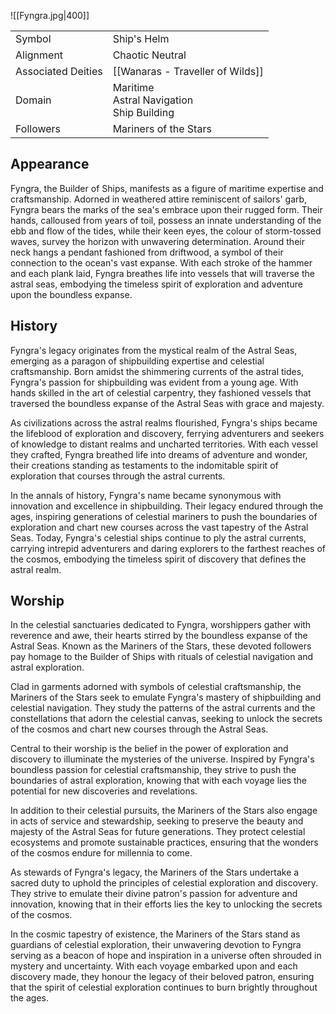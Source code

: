 ![[Fyngra.jpg|400]]

|                    |                                                |
| ------------------ | ---------------------------------------------- |
| Symbol             | Ship's Helm                                    |
| Alignment          | Chaotic Neutral                                |
| Associated Deities | [[Wanaras - Traveller of Wilds]]               |
| Domain             | Maritime<br>Astral Navigation<br>Ship Building |
| Followers          | Mariners of the Stars                          |

## Appearance

Fyngra, the Builder of Ships, manifests as a figure of maritime expertise and craftsmanship. Adorned in weathered attire reminiscent of sailors' garb, Fyngra bears the marks of the sea's embrace upon their rugged form. Their hands, calloused from years of toil, possess an innate understanding of the ebb and flow of the tides, while their keen eyes, the colour of storm-tossed waves, survey the horizon with unwavering determination. Around their neck hangs a pendant fashioned from driftwood, a symbol of their connection to the ocean's vast expanse. With each stroke of the hammer and each plank laid, Fyngra breathes life into vessels that will traverse the astral seas, embodying the timeless spirit of exploration and adventure upon the boundless expanse.

## History

Fyngra's legacy originates from the mystical realm of the Astral Seas, emerging as a paragon of shipbuilding expertise and celestial craftsmanship. Born amidst the shimmering currents of the astral tides, Fyngra's passion for shipbuilding was evident from a young age. With hands skilled in the art of celestial carpentry, they fashioned vessels that traversed the boundless expanse of the Astral Seas with grace and majesty.

As civilizations across the astral realms flourished, Fyngra's ships became the lifeblood of exploration and discovery, ferrying adventurers and seekers of knowledge to distant realms and uncharted territories. With each vessel they crafted, Fyngra breathed life into dreams of adventure and wonder, their creations standing as testaments to the indomitable spirit of exploration that courses through the astral currents.

In the annals of history, Fyngra's name became synonymous with innovation and excellence in shipbuilding. Their legacy endured through the ages, inspiring generations of celestial mariners to push the boundaries of exploration and chart new courses across the vast tapestry of the Astral Seas. Today, Fyngra's celestial ships continue to ply the astral currents, carrying intrepid adventurers and daring explorers to the farthest reaches of the cosmos, embodying the timeless spirit of discovery that defines the astral realm.

## Worship

In the celestial sanctuaries dedicated to Fyngra, worshippers gather with reverence and awe, their hearts stirred by the boundless expanse of the Astral Seas. Known as the Mariners of the Stars, these devoted followers pay homage to the Builder of Ships with rituals of celestial navigation and astral exploration.

Clad in garments adorned with symbols of celestial craftsmanship, the Mariners of the Stars seek to emulate Fyngra's mastery of shipbuilding and celestial navigation. They study the patterns of the astral currents and the constellations that adorn the celestial canvas, seeking to unlock the secrets of the cosmos and chart new courses through the Astral Seas.

Central to their worship is the belief in the power of exploration and discovery to illuminate the mysteries of the universe. Inspired by Fyngra's boundless passion for celestial craftsmanship, they strive to push the boundaries of astral exploration, knowing that with each voyage lies the potential for new discoveries and revelations.

In addition to their celestial pursuits, the Mariners of the Stars also engage in acts of service and stewardship, seeking to preserve the beauty and majesty of the Astral Seas for future generations. They protect celestial ecosystems and promote sustainable practices, ensuring that the wonders of the cosmos endure for millennia to come.

As stewards of Fyngra's legacy, the Mariners of the Stars undertake a sacred duty to uphold the principles of celestial exploration and discovery. They strive to emulate their divine patron's passion for adventure and innovation, knowing that in their efforts lies the key to unlocking the secrets of the cosmos.

In the cosmic tapestry of existence, the Mariners of the Stars stand as guardians of celestial exploration, their unwavering devotion to Fyngra serving as a beacon of hope and inspiration in a universe often shrouded in mystery and uncertainty. With each voyage embarked upon and each discovery made, they honour the legacy of their beloved patron, ensuring that the spirit of celestial exploration continues to burn brightly throughout the ages.
